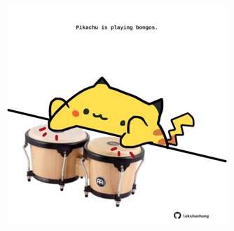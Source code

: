 <!-- built at 26/06/2025, 15:00:40 UTC -->
<p align="center">
  <img width="500" height="500" src="./ReadmeImage.svg">
</p>
